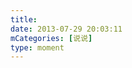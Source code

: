 ```yaml
---
title: 
date: 2013-07-29 20:03:11
mCategories: [说说]
type: moment
---
```


<div id="pics-20130729200311"></div>

<script src="/lib/moment/pics.js"></script>
<script>
var data = [
    {"link": "2013-07-29_000000.jpeg", "type": "shuoshuo"}
];
picsRender(data, "pics-20130729200311");
</script>
